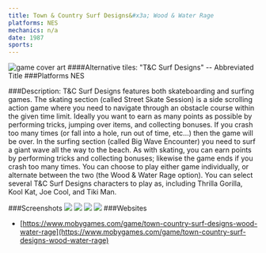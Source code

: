 ```yaml
---
title: Town & Country Surf Designs&#x3a; Wood & Water Rage
platforms: NES
mechanics: n/a
date: 1987  
sports: 
---
```

![game cover art](https://www.mobygames.com/images/covers/s/48292-town-country-surf-designs-wood-water-rage-nes-front-cover.jpg "Logo")
####Alternative tiles:
"T&C Surf Designs" -- Abbreviated Title
###Platforms
NES

###Description: 
T&C Surf Designs features both skateboarding and surfing games. The skating section (called Street Skate Session) is a side scrolling action game where you need to navigate through an obstacle course within the given time limit. Ideally you want to earn as many points as possible by performing tricks, jumping over items, and collecting bonuses. If you crash too many times (or fall into a hole, run out of time, etc...) then the game will be over. In the surfing section (called Big Wave Encounter) you need to surf a giant wave all the way to the beach. As with skating, you can earn points by performing tricks and collecting bonuses; likewise the game ends if you crash too many times. You can choose to play either game individually, or alternate between the two (the Wood & Water Rage option). You can select several T&C Surf Designs characters to play as, including Thrilla Gorilla, Kool Kat, Joe Cool, and Tiki Man.


###Screenshots
<a target="_blank" href="https://www.mobygames.com/images/shots/s/118337-town-country-surf-designs-wood-water-rage-nes-screenshot-select.jpg"><img src="https://www.mobygames.com/images/shots/s/118337-town-country-surf-designs-wood-water-rage-nes-screenshot-select.jpg"/></a>
<a target="_blank" href="https://www.mobygames.com/images/shots/s/118344-town-country-surf-designs-wood-water-rage-nes-screenshot-look.jpg"><img src="https://www.mobygames.com/images/shots/s/118344-town-country-surf-designs-wood-water-rage-nes-screenshot-look.jpg"/></a>
<a target="_blank" href="https://www.mobygames.com/images/shots/s/118339-town-country-surf-designs-wood-water-rage-nes-screenshot-yikes.jpg"><img src="https://www.mobygames.com/images/shots/s/118339-town-country-surf-designs-wood-water-rage-nes-screenshot-yikes.jpg"/></a>
<a target="_blank" href="https://www.mobygames.com/images/shots/s/118340-town-country-surf-designs-wood-water-rage-nes-screenshot-jumping.jpg"><img src="https://www.mobygames.com/images/shots/s/118340-town-country-surf-designs-wood-water-rage-nes-screenshot-jumping.jpg"/></a>
###Websites
* [https://www.mobygames.com/game/town-country-surf-designs-wood-water-rage](https://www.mobygames.com/game/town-country-surf-designs-wood-water-rage)